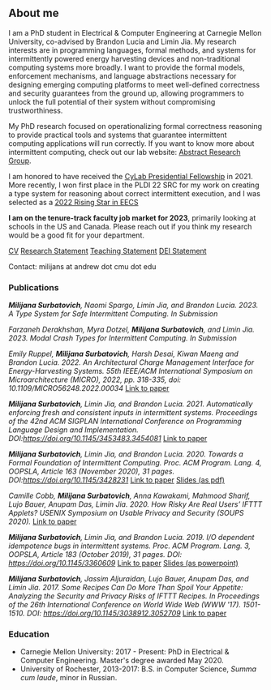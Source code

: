 ## About me

I am a PhD student in Electrical & Computer Engineering at Carnegie Mellon University, co-advised by Brandon Lucia and Limin Jia. My research interests are in programming languages, formal methods, and systems for intermittently powered energy harvesting devices and non-traditional computing systems more broadly. 
I want to provide the formal models, enforcement mechanisms, and language abstractions necessary for designing emerging computing platforms to meet well-defined correctness and security guarantees from the ground up, allowing programmers to unlock the full potential of their system without compromising trustworthiness.

My PhD research focused on
operationalizing formal correctness reasoning to provide practical tools and systems that guarantee intermittent computing applications will run correctly. If you want to know more about intermittent computing, check out our lab website: [Abstract Research Group](http://abstract.ece.cmu.edu/). 

I am honored to have received the [CyLab Presidential Fellowship](https://cylab.cmu.edu/news/2021/08/11-presidential-fellows.html) in 2021. More recently, I won first place in the PLDI 22 SRC for 
my work on creating a type system for reasoning about correct intermittent execution, and 
I was selected as a [2022 Rising Star in EECS](https://risingstars.utexas.edu/profiles/milijana-surbatovich)

**I am on the tenure-track faculty job market for 2023**, primarily 
looking at schools in the US and Canada. Please reach out if you 
think my research would be a good fit for your department.

[CV](./assets/docs/Surbatovich_CV_2022.pdf) [Research Statement](./assets/docs/surbatovich_research_statement.pdf) [Teaching Statement](./assets/docs/surbatovich_teaching_statement.pdf) 
[DEI Statement](./assets/docs/surbatovich_dei_statement.pdf)

Contact: milijans at andrew dot cmu dot edu

### Publications
_**Milijana Surbatovich**, Naomi Spargo, Limin Jia, and Brandon Lucia. 2023. A Type System for Safe Intermittent Computing. In Submission_

_Farzaneh Derakhshan, Myra Dotzel, **Milijana Surbatovich**, and Limin Jia. 2023. Modal Crash Types for Intermittent Computing. In Submission_


_Emily Ruppel, **Milijana Surbatovich**, Harsh Desai, Kiwan Maeng and Brandon Lucia. 2022. An Architectural Charge Management Interface for Energy-Harvesting Systems. 55th IEEE/ACM International Symposium on Microarchitecture (MICRO), 2022, pp. 318-335, doi: 10.1109/MICRO56248.2022.00034_
 [Link to paper](./assets/docs/culpeo.pdf)

_**Milijana Surbatovich**, Limin Jia, and Brandon Lucia. 2021. Automatically enforcing fresh and consistent inputs in intermittent systems. Proceedings of the 42nd ACM SIGPLAN International Conference on Programming Language Design and Implementation. DOI:https://doi.org/10.1145/3453483.3454081_ [Link to paper](./assets/docs/pldi21main-p363-p-ad47bbe125-51344-final.pdf)

_**Milijana Surbatovich**, Limin Jia, and Brandon Lucia. 2020. Towards a Formal Foundation of Intermittent Computing. 
Proc. ACM Program. Lang. 4, OOPSLA, Article 163 (November 2020), 31 pages. DOI:https://doi.org/10.1145/3428231_ 
[Link to paper](./assets/docs/surbatovich_oopsla20.pdf) [Slides (as pdf)](./assets/docs/formal_foundation_flat_copy.pdf) 

_Camille Cobb, **Milijana Surbatovich**, Anna Kawakami, Mahmood Sharif, Lujo Bauer, Anupam Das, Limin Jia. 2020. How Risky Are Real Users’ IFTTT Applets? USENIX Symposium on Usable Privacy and Security (SOUPS 2020)._ [Link to paper](https://camillec.com/SOUPS_2020_IFTTT.pdf)  

_**Milijana Surbatovich**, Limin Jia, and Brandon Lucia. 2019. I/O dependent idempotence bugs in intermittent systems. 
Proc. ACM Program. Lang. 3, OOPSLA, Article 183 (October 2019), 31 pages. DOI: https://doi.org/10.1145/3360609_
[Link to paper](./assets/docs/oopsla19main-p401-p.pdf)     [Slides (as powerpoint)](./assets/docs/ibis_presentation_short.pptx)

_**Milijana Surbatovich**, Jassim Aljuraidan, Lujo Bauer, Anupam Das, and Limin Jia. 2017. Some Recipes Can Do More Than Spoil Your Appetite: Analyzing the Security and Privacy Risks of IFTTT Recipes. In Proceedings of the 26th International Conference on World Wide Web (WWW '17). 1501-1510. DOI: https://doi.org/10.1145/3038912.3052709_ 
[Link to paper](https://www.archive.ece.cmu.edu/~lbauer/papers/2017/www2017-ifttt-info-flows.pdf)


### Education
- Carnegie Mellon University: 2017 - Present: PhD in Electrical & Computer Engineering. Master's degree awarded May 2020.
- University of Rochester, 2013-2017: B.S. in Computer Science, _Summa cum laude_, minor in Russian.